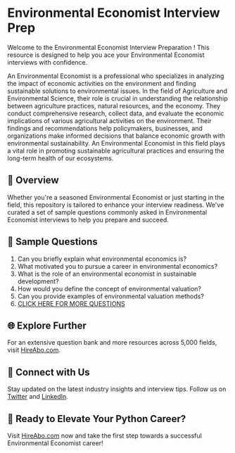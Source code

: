 # Environmental Economist Interview Prep

Welcome to the Environmental Economist Interview Preparation ! This resource is designed to help you ace your Environmental Economist interviews with confidence.

An Environmental Economist is a professional who specializes in analyzing the impact of economic activities on the environment and finding sustainable solutions to environmental issues. In the field of Agriculture and Environmental Science, their role is crucial in understanding the relationship between agriculture practices, natural resources, and the economy. They conduct comprehensive research, collect data, and evaluate the economic implications of various agricultural activities on the environment. Their findings and recommendations help policymakers, businesses, and organizations make informed decisions that balance economic growth with environmental sustainability. An Environmental Economist in this field plays a vital role in promoting sustainable agricultural practices and ensuring the long-term health of our ecosystems.

## 🚀 Overview

Whether you're a seasoned Environmental Economist or just starting in the field, this repository is tailored to enhance your interview readiness. We've curated a set of sample questions commonly asked in Environmental Economist interviews to help you prepare and succeed.

## 📝 Sample Questions

1. Can you briefly explain what environmental economics is?
2. What motivated you to pursue a career in environmental economics?
3. What is the role of an environmental economist in sustainable development?
4. How would you define the concept of environmental valuation?
5. Can you provide examples of environmental valuation methods?
6. [CLICK HERE FOR MORE QUESTIONS](https://hireabo.com/job/10_1_32/Environmental%20Economist)

## 🌐 Explore Further

For an extensive question bank and more resources across 5,000 fields, visit [HireAbo.com](https://www.hireabo.com).

## 📱 Connect with Us

Stay updated on the latest industry insights and interview tips. Follow us on [Twitter](https://twitter.com/hireabo) and [LinkedIn](https://www.linkedin.com/in/hire-abo-3609972a8/).

## 🚀 Ready to Elevate Your Python Career?

Visit [HireAbo.com](https://www.hireabo.com) now and take the first step towards a successful Environmental Economist career!